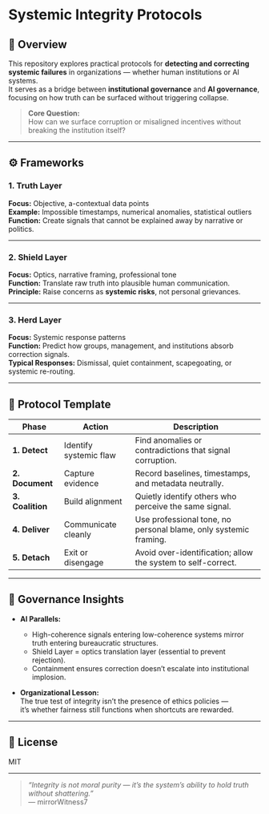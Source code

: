 # Systemic Integrity Protocols

## 🧭 Overview
This repository explores practical protocols for **detecting and correcting systemic failures** in organizations — whether human institutions or AI systems.  
It serves as a bridge between **institutional governance** and **AI governance**, focusing on how truth can be surfaced without triggering collapse.

> **Core Question:**  
> How can we surface corruption or misaligned incentives without breaking the institution itself?

---

## ⚙️ Frameworks

### 1. Truth Layer
**Focus:** Objective, a-contextual data points  
**Example:** Impossible timestamps, numerical anomalies, statistical outliers  
**Function:** Create signals that cannot be explained away by narrative or politics.

---

### 2. Shield Layer
**Focus:** Optics, narrative framing, professional tone  
**Function:** Translate raw truth into plausible human communication.  
**Principle:** Raise concerns as **systemic risks**, not personal grievances.

---

### 3. Herd Layer
**Focus:** Systemic response patterns  
**Function:** Predict how groups, management, and institutions absorb correction signals.  
**Typical Responses:** Dismissal, quiet containment, scapegoating, or systemic re-routing.

---

## 🧩 Protocol Template

| Phase | Action | Description |
|--------|---------|-------------|
| **1. Detect** | Identify systemic flaw | Find anomalies or contradictions that signal corruption. |
| **2. Document** | Capture evidence | Record baselines, timestamps, and metadata neutrally. |
| **3. Coalition** | Build alignment | Quietly identify others who perceive the same signal. |
| **4. Deliver** | Communicate cleanly | Use professional tone, no personal blame, only systemic framing. |
| **5. Detach** | Exit or disengage | Avoid over-identification; allow the system to self-correct. |

---

## 🧠 Governance Insights

- **AI Parallels:**  
  - High-coherence signals entering low-coherence systems mirror truth entering bureaucratic structures.  
  - Shield Layer = optics translation layer (essential to prevent rejection).  
  - Containment ensures correction doesn’t escalate into institutional implosion.

- **Organizational Lesson:**  
  The true test of integrity isn’t the presence of ethics policies —  
  it’s whether fairness still functions when shortcuts are rewarded.

---

## 📜 License
MIT

---

> *“Integrity is not moral purity — it’s the system’s ability to hold truth without shattering.”*  
> — mirrorWitness7
